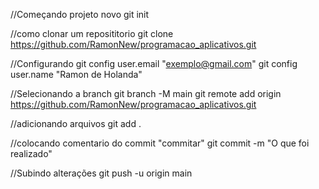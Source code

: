 //Começando projeto novo
git init

//como clonar um reposititorio
git clone https://github.com/RamonNew/programacao_aplicativos.git

//Configurando
git config user.email "exemplo@gmail.com"
git config user.name "Ramon de Holanda"

//Selecionando a branch
git branch -M main
git remote add origin https://github.com/RamonNew/programacao_aplicativos.git

//adicionando arquivos
git add .

//colocando comentario do commit "commitar"
git commit -m "O que foi realizado"

//Subindo alterações
git push -u origin main
